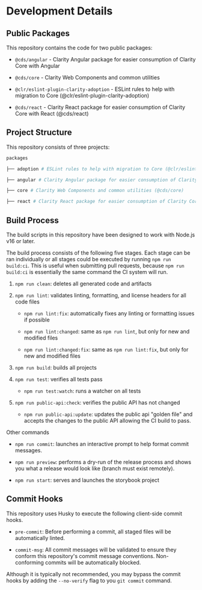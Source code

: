 # Development Details

## Public Packages

This repository contains the code for two public packages:

- `@cds/angular` - Clarity Angular package for easier consumption of Clarity Core with Angular

- `@cds/core` - Clarity Web Components and common utilities

- `@clr/eslint-plugin-clarity-adoption` - ESLint rules to help with migration to Core (@clr/eslint-plugin-clarity-adoption)

- `@cds/react` - Clarity React package for easier consumption of Clarity Core with React (@cds/react)

## Project Structure

This repository consists of three projects:

```bash
packages

├── adoption # ESLint rules to help with migration to Core (@clr/eslint-plugin-clarity-adoption)

├── angular # Clarity Angular package for easier consumption of Clarity Core with Angular (@cds/angular)

├── core # Clarity Web Components and common utilities (@cds/core)

├── react # Clarity React package for easier consumption of Clarity Core with React (@cds/react)

```

## Build Process

The build scripts in this repository have been designed to work with Node.js v16 or later.

The build process consists of the following five stages. Each stage can be ran individually or all stages could be executed by running `npm run build:ci`. This is useful when submitting pull requests, because `npm run build:ci` is essentially the same command the CI system will run.

1. `npm run clean`: deletes all generated code and artifacts

2. `npm run lint`: validates linting, formatting, and license headers for all code files

   - `npm run lint:fix`: automatically fixes any linting or formatting issues if possible

   - `npm run lint:changed`: same as `npm run lint`, but only for new and modified files

   - `npm run lint:changed:fix`: same as `npm run lint:fix`, but only for new and modified files

3. `npm run build`: builds all projects

4. `npm run test`: verifies all tests pass

   - `npm run test:watch`: runs a watcher on all tests

5. `npm run public-api:check`: verifies the public API has not changed
   - `npm run public-api:update`: updates the public api "golden file" and accepts the changes to the public API allowing the CI build to pass.

Other commands

- `npm run commit`: launches an interactive prompt to help format commit messages.

- `npm run preview`: performs a dry-run of the release process and shows you what a release would look like (branch must exist remotely).

- `npm run start`: serves and launches the storybook project

## Commit Hooks

This repository uses Husky to execute the following client-side commit hooks.

- `pre-commit`: Before performing a commit, all staged files will be automatically linted.

- `commit-msg`: All commit messages will be validated to ensure they conform this repository's commit message conventions. Non-conforming commits will be automatically blocked.

Although it is typically not recommended, you may bypass the commit hooks by adding the `--no-verify` flag to you `git commit` command.
